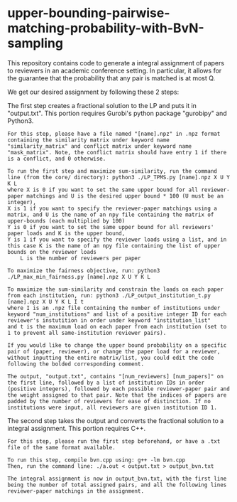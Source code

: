 # upper-bounding-pairwise-matching-probability-with-BvN-sampling
This repository contains code to generate a integral assignment of papers to reviewers in an academic conference setting. In particular, it allows for the guarantee that the probability that any pair is matched is at most Q. 

We get our desired assignment by following these 2 steps:

The first step creates a fractional solution to the LP and puts it in "output.txt". This portion requires 
	Gurobi's python package "gurobipy" and Python3.

	For this step, please have a file named "[name].npz" in .npz format containing the similarity matrix under keyword name "similarity_matrix" and conflict matrix under keyword name "mask_matrix". Note, the conflict matrix should have entry 1 if there is a conflict, and 0 otherwise.

	To run the first step and maximize sum-similarity, run the command line (from the core/ directory): python3 ./LP_TPMS.py [name].npz X U Y K L
	where X is 0 if you want to set the same upper bound for all reviewer-paper matchings and U is the desired upper bound * 100 (U must be an integer),
	X is 1 if you want to specify the reviewer-paper matchings using a matrix, and U is the name of an npy file containing the matrix of upper-bounds (each multiplied by 100)
	Y is 0 if you want to set the same upper bound for all reviewers' paper loads and K is the upper bound,
	Y is 1 if you want to specify the reviewer loads using a list, and in this case K is the name of an npy file containing the list of upper bounds on the reviewer loads
    	L is the number of reviewers per paper

	To maximize the fairness objective, run: python3 ./LP_max_min_fairness.py [name].npz X U Y K L

	To maximize the sum-similarity and constrain the loads on each paper from each institution, run: python3 ./LP_output_institution_t.py [name].npz X U Y K L I t
	where I is an .npz file containing the number of institutions under keyword "num_institutions" and list of a positive integer ID for each reviewer's instutition in order under keyword "institution_list"
	and t is the maximum load on each paper from each institution (set to 1 to prevent all same-institution reviewer pairs).

	If you would like to change the upper bound probability on a specific pair of (paper, reviewer), or change the paper load for a reviewer, without inputting the entire matrix/list, you could edit the code following the bolded corresponding comment.

	The output, "output.txt", contains "[num_reviewers] [num_papers]" on the first line, followed by a list of institution IDs in order (positive integers), followed by each possible reviewer-paper pair and the weight assigned to that pair. Note that the indices of papers are padded by the number of reviewers for ease of distinction. If no institutions were input, all reviewers are given institution ID 1.

The second step takes the output and converts the fractional solution to a integral assignment. This 
	portion requires C++.

	For this step, please run the first step beforehand, or have a .txt file of the same format available.

	To run this step, compile bvn.cpp using: g++ -lm bvn.cpp
	Then, run the command line: ./a.out < output.txt > output_bvn.txt

	The integral assignment is now in output_bvn.txt, with the first line being the number of total assigned pairs, and all the following lines reviewer-paper matchings in the assignment.
